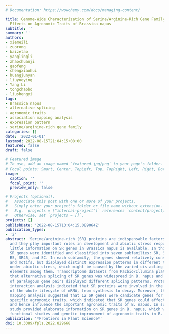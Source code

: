 ```yaml
---
# Documentation: https://wowchemy.com/docs/managing-content/

title: Genome-Wide Characterization of Serine/Arginine-Rich Gene Family and Its Genetic
  Effects on Agronomic Traits of Brassica napus
subtitle: ''
summary: ''
authors:
- xiemeili
- zuorong
- baizetao
- yanglingli
- zhaochuanji
- gaofeng
- chengxiaohui
- huangjunyan
- liuyueying
- Yang Li
- tongchaobo
- liushengyi
tags:
- Brassica napus
- alternative splicing
- agronomic traits
- association mapping analysis
- expression pattern
- serine/arginine-rich gene family
categories: []
date: '2022-01-01'
lastmod: 2022-08-15T21:04:15+08:00
featured: false
draft: false

# Featured image
# To use, add an image named `featured.jpg/png` to your page's folder.
# Focal points: Smart, Center, TopLeft, Top, TopRight, Left, Right, BottomLeft, Bottom, BottomRight.
image:
  caption: ''
  focal_point: ''
  preview_only: false

# Projects (optional).
#   Associate this post with one or more of your projects.
#   Simply enter your project's folder or file name without extension.
#   E.g. `projects = ["internal-project"]` references `content/project/deep-learning/index.md`.
#   Otherwise, set `projects = []`.
projects: []
publishDate: '2022-08-15T13:04:15.089064Z'
publication_types:
- '2'
abstract: 'Serine/arginine-rich (SR) proteins are indispensable factors for RNA splicing,
  and they play important roles in development and abiotic stress responses. However,
  little information on SR genes in Brassica napus is available. In this study, 59
  SR genes were identified and classified into seven subfamilies: SR, SCL, RS2Z, RSZ,
  RS, SR45, and SC. In each subfamily, the genes showed relatively conserved structures
  and motifs, but displayed distinct expression patterns in different tissues and
  under abiotic stress, which might be caused by the varied cis-acting regulatory
  elements among them. Transcriptome datasets from Pacbio/Illumina platforms showed
  that alternative splicing of SR genes was widespread in B. napus and the majority
  of paralogous gene pairs displayed different splicing patterns. Protein-protein
  interaction analysis indicated that SR proteins were involved in the regulation
  of the whole lifecycle of mRNA, from synthesis to decay. Moreover, the association
  mapping analysis suggested that 12 SR genes were candidate genes for regulating
  specific agronomic traits, which indicated that SR genes could affect the development
  and hence influence the important agronomic traits of B. napus. In summary, this
  study provided elaborate information on SR genes in B. napus, which will aid further
  functional studies and genetic improvement of agronomic traits in B. napus.'
publication: '*Frontiers in Plant Science*'
doi: 10.3389/fpls.2022.829668
---
```

